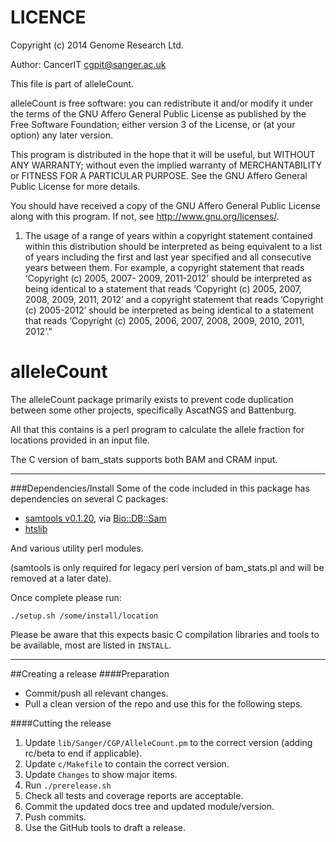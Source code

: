 LICENCE
=======

Copyright (c) 2014 Genome Research Ltd.

Author: CancerIT <cgpit@sanger.ac.uk>

This file is part of alleleCount.

alleleCount is free software: you can redistribute it and/or modify it under
the terms of the GNU Affero General Public License as published by the Free
Software Foundation; either version 3 of the License, or (at your option) any
later version.

This program is distributed in the hope that it will be useful, but WITHOUT
ANY WARRANTY; without even the implied warranty of MERCHANTABILITY or FITNESS
FOR A PARTICULAR PURPOSE. See the GNU Affero General Public License for more
details.

You should have received a copy of the GNU Affero General Public License
along with this program. If not, see <http://www.gnu.org/licenses/>.

1. The usage of a range of years within a copyright statement contained within
this distribution should be interpreted as being equivalent to a list of years
including the first and last year specified and all consecutive years between
them. For example, a copyright statement that reads ‘Copyright (c) 2005, 2007-
2009, 2011-2012’ should be interpreted as being identical to a statement that
reads ‘Copyright (c) 2005, 2007, 2008, 2009, 2011, 2012’ and a copyright
statement that reads ‘Copyright (c) 2005-2012’ should be interpreted as being
identical to a statement that reads ‘Copyright (c) 2005, 2006, 2007, 2008,
2009, 2010, 2011, 2012’."

alleleCount
===========

The alleleCount package primarily exists to prevent code duplication between some other projects,
specifically AscatNGS and Battenburg.

All that this contains is a perl program to calculate the allele fraction for locations provided in
an input file.

The C version of bam_stats supports both BAM and CRAM input.

---

###Dependencies/Install
Some of the code included in this package has dependencies on several C packages:

* [samtools v0.1.20](https://github.com/samtools), via [Bio::DB::Sam](http://search.cpan.org/~lds/Bio-SamTools/)
* [htslib](https://github.com/samtools/htslib)

And various utility perl modules.

(samtools is only required for legacy perl version of bam_stats.pl and will be removed at a later date).

Once complete please run:

    ./setup.sh /some/install/location

Please be aware that this expects basic C compilation libraries and tools to be available,
most are listed in `INSTALL`.

---

##Creating a release
####Preparation
* Commit/push all relevant changes.
* Pull a clean version of the repo and use this for the following steps.

####Cutting the release
1. Update `lib/Sanger/CGP/AlleleCount.pm` to the correct version (adding rc/beta to end if applicable).
2. Update `c/Makefile` to contain the correct version.
3. Update `Changes` to show major items.
4. Run `./prerelease.sh`
5. Check all tests and coverage reports are acceptable.
6. Commit the updated docs tree and updated module/version.
7. Push commits.
8. Use the GitHub tools to draft a release.
